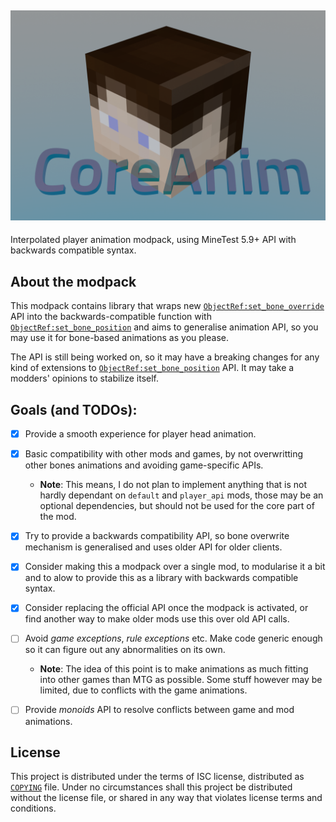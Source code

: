 [![CoreAnim]](#https://github.com/SpacingBat3/MT-CoreApi)
---

Interpolated player animation modpack, using MineTest 5.9+ API with backwards
compatible syntax.

## About the modpack

This modpack contains library that wraps new [`ObjectRef:set_bone_override`]
API into the backwards-compatible function with [`ObjectRef:set_bone_position`]
and aims to generalise animation API, so you may use it for bone-based
animations as you please.

The API is still being worked on, so it may have a breaking changes for any kind
of extensions to [`ObjectRef:set_bone_position`] API. It may take a modders'
opinions to stabilize itself.

## Goals (and TODOs):

- [X] Provide a smooth experience for player head animation.

- [X] Basic compatibility with other mods and games, by not overwritting
  other bones animations and avoiding game-specific APIs.
  - **Note**: This means, I do not plan to implement anything that is
    not hardly dependant on `default` and `player_api` mods, those may
    be an optional dependencies, but should not be used for the core
    part of the mod.

- [X] Try to provide a backwards compatibility API, so bone overwrite
  mechanism is generalised and uses older API for older clients.

- [X] Consider making this a modpack over a single mod, to modularise
  it a bit and to alow to provide this as a library with backwards
  compatible syntax.

- [X] Consider replacing the official API once the modpack is
  activated, or find another way to make older mods use this over
  old API calls.

- [ ] Avoid *game exceptions*, *rule exceptions* etc. Make code generic
  enough so it can figure out any abnormalities on its own.
  - **Note**: The idea of this point is to make animations as much fitting
    into other games than MTG as possible. Some stuff however may be limited,
    due to conflicts with the game animations.

- [ ] Provide *monoids* API to resolve conflicts between game and mod
  animations.
    
## License

This project is distributed under the terms of ISC license, distributed as
[`COPYING`] file. Under no circumstances shall this project be distributed
without the license file, or shared in any way that violates license terms and
conditions.

[CoreAnim]: ./screenshot.png
[`COPYING`]: ./COPYING
[`ObjectRef:set_bone_override`]: https://api.minetest.net/class-reference/#:~:text=set_bone_override(bone%2C%20override)
[`ObjectRef:set_bone_position`]: https://api.minetest.net/class-reference/#:~:text=set_bone_position(%5Bbone%2C%20position%2C%20rotation%5D)